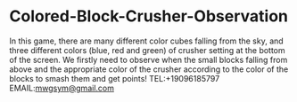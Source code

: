 # Colored-Block-Crusher-Observation
In this game, there are many different color cubes falling from the sky, and three different colors (blue, red and green) of crusher setting at the bottom of the screen. We firstly need to observe when the small blocks falling from above and the appropriate color of the crusher according to the color of the blocks to smash them and get points!
TEL:+19096185797
EMAIL:mwgsym@gmail.com
